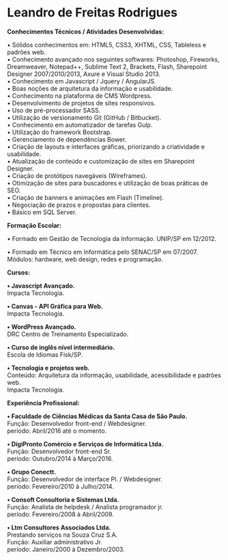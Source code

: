 # Leandro de Freitas Rodrigues

<b>Conhecimentos Técnicos / Atividades Desenvolvidas:</b>

•	Sólidos conhecimentos em: HTML5, CSS3, XHTML, CSS, Tableless e padrões web.<br>
•	Conhecimento avançado nos seguintes softwares: Photoshop, Fireworks, Dreamweaver, Notepad++, Sublime Text 2, Brackets, Flash, Sharepoint Designer 2007/2010/2013, Axure e  Visual Studio 2013.<br>
•	Conhecimento em Javascript / Jquery / AngularJS.<br>
•	Boas noções de arquitetura da informação e usabilidade.<br>
•	Conhecimento na plataforma de CMS Wordpress.<br>
•	Desenvolvimento de projetos de sites responsivos.<br>
•	Uso de pré-processador SASS.<br>
•	Utilização de versionamento Git (GitHub / Bitbucket).<br>
•	Conhecimento em automatizador de tarefas Gulp.<br>
•	Utilização do framework Bootstrap.<br>
•	Gerenciamento de dependências Bower.<br>
•	Criação de layouts e interfaces gráficas, priorizando a criatividade e usabilidade.<br>
•	Atualização de conteúdo e customização de sites em Sharepoint Designer.<br>
•	Criação de protótipos navegáveis (Wireframes).<br>
•	Otimização de sites para buscadores e utilização de boas práticas de SEO.<br>
•	Criação de banners e animações em Flash (Timeline).<br>
•	Negociação de prazos e propostas para clientes.<br> 
•	Básico em SQL Server.

<b>Formação Escolar:</b>

•	Formado em Gestão de Tecnologia da Informação.
UNIP/SP em 12/2012.

•	Formado em Técnico em Informática pelo SENAC/SP em 07/2007.<br>
Módulos: hardware, web design, redes e programação.

<b>Cursos:</b> 

<b>• Javascript Avançado.</b><br> 
Impacta Tecnologia.

<b>• Canvas - API Gráfica para Web.</b><br> 
Impacta Tecnologia.

<b>• WordPress Avançado.</b><br> 
DRC Centro de Treinamento Especializado.

<b>•	Curso de inglês nível intermediário.</b><br> 
Escola de Idiomas Fisk/SP.
            
<b>•	Tecnologia e projetos web.</b><br>
Conteúdo: Arquitetura da informação, usabilidade, acessibilidade e padrões web.<br>
Impacta Tecnologia.

<b>Experiência Profissional:</b>

<b>•	Faculdade de Ciências Médicas da Santa Casa de São Paulo.</b><br>
Função: Desenvolvedor front-end / Webdesigner.<br>
período: Abril/2016 até o momento.

<b>•	DigiPronto Comércio e Serviços de Informática Ltda.</b><br>
Função: Desenvolvedor front-end Sr.<br>
período: Outubro/2014 à Março/2016.

<b>•	Grupo Conectt.</b><br>
Função: Desenvolvedor de interface Pl. / Webdesigner.<br>
período: Fevereiro/2010 à Julho/2014.

<b>•	Consoft Consultoria e Sistemas Ltda.</b><br> 
Função: Analista de helpdesk / Analista programador jr.<br>
período: Fevereiro/2008 à Abril/2009.  

<b>• Ltm Consultores Associados Ltda.</b><br>
Prestando serviços na Souza Cruz S.A.<br>
Função: Auxiliar administrativo Jr.<br>
período: Janeiro/2000 à Dezembro/2003.
